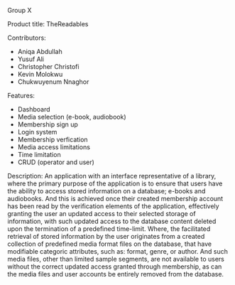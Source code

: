 Group X

Product title: TheReadables

Contributors:
- Aniqa Abdullah
- Yusuf Ali
- Christopher Christofi
- Kevin Molokwu
- Chukwuyenum Nnaghor

Features:
- Dashboard
- Media selection (e-book, audiobook)
- Membership sign up
- Login system
- Membership verfication
- Media access limitations
- Time limitation
- CRUD (operator and user)

Description:
An application with an interface representative of a library, where the primary purpose of the application is to ensure that users have the ability to access stored information on a database; e-books and audiobooks. And this is achieved once their created membership account has been read by the verification elements of the application, effectively granting the user an updated access to their selected storage of information, with such updated access to the database content deleted upon the termination of a predefined time-limit. Where, the facilitated retrieval of stored information by the user originates from a created collection of predefined media format files on the database, that have modifiable categoric attributes, such as: format, genre, or author. And such media files, other than limited sample segments, are not available to users without the correct updated access granted through membership, as can the media files and user accounts be entirely removed from the database.